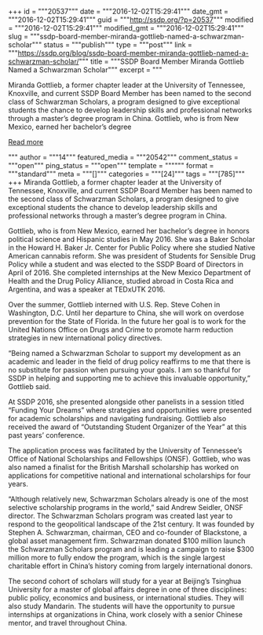 +++
id = """20537"""
date = """2016-12-02T15:29:41"""
date_gmt = """2016-12-02T15:29:41"""
guid = """http://ssdp.org/?p=20537"""
modified = """2016-12-02T15:29:41"""
modified_gmt = """2016-12-02T15:29:41"""
slug = """ssdp-board-member-miranda-gottlieb-named-a-schwarzman-scholar"""
status = """publish"""
type = """post"""
link = """https://ssdp.org/blog/ssdp-board-member-miranda-gottlieb-named-a-schwarzman-scholar/"""
title = """SSDP Board Member Miranda Gottlieb Named a Schwarzman Scholar"""
excerpt = """<p>Miranda Gottlieb, a former chapter leader at the University of Tennessee, Knoxville, and current SSDP Board Member has been named to the second class of Schwarzman Scholars, a program designed to give exceptional students the chance to develop leadership skills and professional networks through a master&#8217;s degree program in China. Gottlieb, who is from New Mexico, earned her bachelor&#8217;s degree</p>
<div class="h10"></div>
<p><a class="more-link2 flat" href="https://ssdp.org/blog/ssdp-board-member-miranda-gottlieb-named-a-schwarzman-scholar/">Read more</a></p>
"""
author = """14"""
featured_media = """20542"""
comment_status = """open"""
ping_status = """open"""
template = """"""
format = """standard"""
meta = """[]"""
categories = """[24]"""
tags = """[785]"""
+++
Miranda Gottlieb, a former chapter leader at the University of Tennessee, Knoxville, and current SSDP Board Member has been named to the second class of Schwarzman Scholars, a program designed to give exceptional students the chance to develop leadership skills and professional networks through a master&#8217;s degree program in China.

Gottlieb, who is from New Mexico, earned her bachelor&#8217;s degree in honors political science and Hispanic studies in May 2016. She was a Baker Scholar in the Howard H. Baker Jr. Center for Public Policy where she studied Native American cannabis reform. She was president of Students for Sensible Drug Policy while a student and was elected to the SSDP Board of Directors in April of 2016. She completed internships at the New Mexico Department of Health and the Drug Policy Alliance, studied abroad in Costa Rica and Argentina, and was a speaker at TEDxUTK 2016.

Over the summer, Gottlieb interned with U.S. Rep. Steve Cohen in Washington, D.C. Until her departure to China, she will work on overdose prevention for the State of Florida. In the future her goal is to work for the United Nations Office on Drugs and Crime to promote harm reduction strategies in new international policy directives.

“Being named a Schwarzman Scholar to support my development as an academic and leader in the field of drug policy reaffirms to me that there is no substitute for passion when pursuing your goals. I am so thankful for SSDP in helping and supporting me to achieve this invaluable opportunity,” Gottlieb said.

At SSDP 2016, she presented alongside other panelists in a session titled &#8220;Funding Your Dreams” where strategies and opportunities were presented for academic scholarships and navigating fundraising. Gottlieb also received the award of “Outstanding Student Organizer of the Year” at this past years’ conference.

The application process was facilitated by the University of Tennessee’s Office of National Scholarships and Fellowships (ONSF). Gottlieb, who was also named a finalist for the British Marshall scholarship has worked on applications for competitive national and international scholarships for four years.

“Although relatively new, Schwarzman Scholars already is one of the most selective scholarship programs in the world,&#8221; said Andrew Seidler, ONSF director.
The Schwarzman Scholars program was created last year to respond to the geopolitical landscape of the 21st century. It was founded by Stephen A. Schwarzman, chairman, CEO and co-founder of Blackstone, a global asset management firm. Schwarzman donated $100 million launch the Schwarzman Scholars program and is leading a campaign to raise $300 million more to fully endow the program, which is the single largest charitable effort in China&#8217;s history coming from largely international donors.

The second cohort of scholars will study for a year at Beijing’s Tsinghua University for a master of global affairs degree in one of three disciplines: public policy, economics and business, or international studies. They will also study Mandarin. The students will have the opportunity to pursue internships at organizations in China, work closely with a senior Chinese mentor, and travel throughout China.
